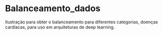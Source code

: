 # Balanceamento_dados
Ilustração para obter o balanceamento para diferentes categorias, doenças cardíacas, 
para uso em arquiteturas de deep learning.
